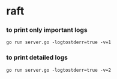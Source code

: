 # raft

### to print only important logs

`go run server.go -logtostderr=true -v=1`

### to print detailed logs

`go run server.go -logtostderr=true -v=2`
